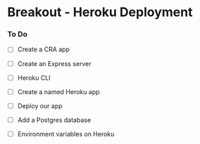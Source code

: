 # Breakout - Heroku Deployment

### To Do
* [ ] Create a CRA app
* [ ] Create an Express server
* [ ] Heroku CLI
* [ ] Create a named Heroku app
* [ ] Deploy our app
* [ ] Add a Postgres database
* [ ] Environment variables on Heroku


















# 
